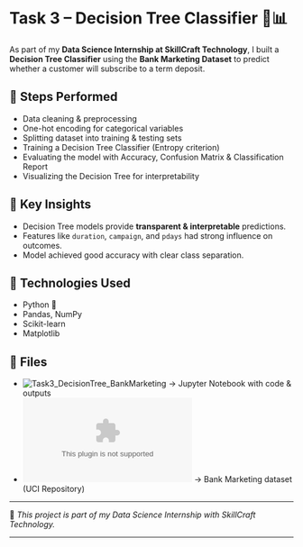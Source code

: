 # Task 3 – Decision Tree Classifier 🌳📊

As part of my **Data Science Internship at SkillCraft Technology**, I built a **Decision Tree Classifier** using the **Bank Marketing Dataset** to predict whether a customer will subscribe to a term deposit.

## 🔹 Steps Performed
- Data cleaning & preprocessing  
- One-hot encoding for categorical variables  
- Splitting dataset into training & testing sets  
- Training a Decision Tree Classifier (Entropy criterion)  
- Evaluating the model with Accuracy, Confusion Matrix & Classification Report  
- Visualizing the Decision Tree for interpretability  

## 🔹 Key Insights
- Decision Tree models provide **transparent & interpretable** predictions.  
- Features like `duration`, `campaign`, and `pdays` had strong influence on outcomes.  
- Model achieved good accuracy with clear class separation.  

## 🔹 Technologies Used
- Python 🐍  
- Pandas, NumPy  
- Scikit-learn  
- Matplotlib  

## 🔹 Files
- ![Task3_DecisionTree_BankMarketing](TASK_3.ipynb) → Jupyter Notebook with code & outputs  
- ![Bank Dataset](bank.csv) → Bank Marketing dataset (UCI Repository)  
 

---

📌 *This project is part of my Data Science Internship with SkillCraft Technology.*  

---

